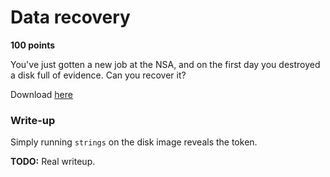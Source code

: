 # Data recovery

**100 points**

You've just gotten a new job at the NSA, and on the first day you destroyed a disk full of evidence. Can you recover it?

Download [here](disk.img)

### Write-up
Simply running `strings` on the disk image reveals the token.

**TODO:**
Real writeup.
